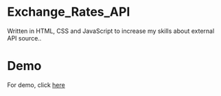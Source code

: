 # Exchange_Rates_API
Written in HTML, CSS and JavaScript to increase my skills about external API source..
# Demo
For demo, click [here](https://exchange-rates-api.vercel.app/)
